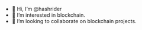 - 👋 Hi, I’m @hashrider
- 👀 I’m interested in blockchain.
- 💞️ I’m looking to collaborate on blockchain projects.
